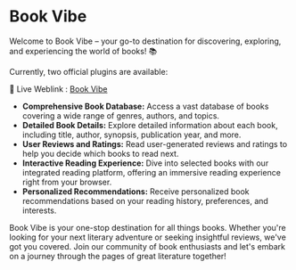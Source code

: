 # Book Vibe

Welcome to Book Vibe – your go-to destination for discovering, exploring, and experiencing the world of books! 📚

Currently, two official plugins are available:


🔗 Live Weblink : [Book Vibe](https://optimal-creature.surge.sh/)


- **Comprehensive Book Database:** Access a vast database of books covering a wide range of genres, authors, and topics.
- **Detailed Book Details:** Explore detailed information about each book, including title, author, synopsis, publication year, and more.
- **User Reviews and Ratings:** Read user-generated reviews and ratings to help you decide which books to read next.
- **Interactive Reading Experience:** Dive into selected books with our integrated reading platform, offering an immersive reading experience right from your browser.
- **Personalized Recommendations:** Receive personalized book recommendations based on your reading history, preferences, and interests.


Book Vibe is your one-stop destination for all things books. Whether you're looking for your next literary adventure or seeking insightful reviews, we've got you covered. Join our community of book enthusiasts and let's embark on a journey through the pages of great literature together!

